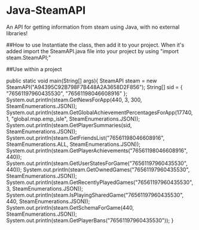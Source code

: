 # Java-SteamAPI
An API for getting information from steam using Java, with no external libraries!

##How to use
Instantiate the class, then add it to your project. When it's added import the SteamAPI.java file into your project by using "import steam.SteamAPI;"

##Use within a project

public static void main(String[] args){
		SteamAPI steam = new SteamAPI("A94395C92B798F7B448A2A3658D2F856");
		String[] sid = { "76561197960435530", "76561198046608916" };
		System.out.println(steam.GetNewsForApp(440, 3, 300, SteamEnumerations.JSON));
		System.out.println(steam.GetGlobalAchievementPercentagesForApp(17740, 1, "global.map.emp_isle", SteamEnumerations.JSON));
		System.out.println(steam.GetPlayerSummaries(sid, SteamEnumerations.JSON));
		System.out.println(steam.GetFriendsList("76561198046608916", SteamEnumerations.ALL, SteamEnumerations.JSON));
		System.out.println(steam.GetPlayerAchievements("76561198046608916", 440));
		System.out.println(steam.GetUserStatesForGame("76561197960435530", 440));
		System.out.println(steam.GetOwnedGames("76561197960435530", SteamEnumerations.JSON));
		System.out.println(steam.GetRecentlyPlayedGames("76561197960435530", 3, SteamEnumerations.JSON));
		System.out.println(steam.IsPlayingSharedGame("76561197960435530", 440, SteamEnumerations.JSON));
		System.out.println(steam.GetSchemaForGame(440, SteamEnumerations.JSON));
		System.out.println(steam.GetPlayerBans("76561197960435530"));
	}
